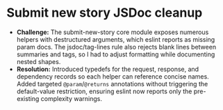 # Submit new story JSDoc cleanup

- **Challenge:** The submit-new-story core module exposes numerous helpers with destructured arguments, which eslint reports as missing param docs. The jsdoc/tag-lines rule also rejects blank lines between summaries and tags, so I had to adjust formatting while documenting nested shapes.
- **Resolution:** Introduced typedefs for the request, response, and dependency records so each helper can reference concise names. Added targeted `@param`/`@returns` annotations without triggering the default-value restriction, ensuring eslint now reports only the pre-existing complexity warnings.
